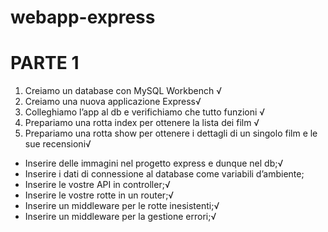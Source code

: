 # webapp-express

# PARTE 1
<!-- Esercizio -->
1. Creiamo un database con MySQL Workbench √
2. Creiamo una nuova applicazione Express√
3. Colleghiamo l’app al db e verifichiamo che tutto funzioni √
4. Prepariamo una rotta index per ottenere la lista dei film √
5. Prepariamo una rotta show per ottenere i dettagli di un singolo film e le sue recensioni√

<!-- Bonus -->
- Inserire delle immagini nel progetto express e dunque nel db;√
- Inserire i dati di connessione al database come variabili d’ambiente;
- Inserire le vostre API in controller;√
- Inserire le vostre rotte in un router;√
- Inserire un middleware per le rotte inesistenti;√
- Inserire un middleware per la gestione errori;√
